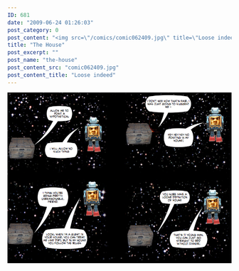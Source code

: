 ```yaml
---
ID: 681
date: "2009-06-24 01:26:03"
post_category: 0
post_content: "<img src=\"/comics/comic062409.jpg\" title=\"Loose indeed\" />"
title: "The House"
post_excerpt: ""
post_name: "the-house"
post_content_src: "comic062409.jpg"
post_content_title: "Loose indeed"
---
```



[![Loose indeed](/comics-hi-res/comic062409.jpg)](/comics-hi-res/comic062409.jpg "Loose indeed")
